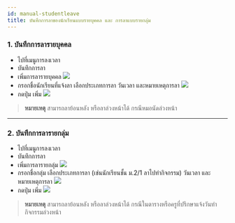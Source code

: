 ```yaml
---
id: manual-studentleave
title: บันทึกการลาของนักเรียนแบบรายบุคคล และ การลาแบบรายกลุ่ม
---
```


### 1. บันทึกการลารายบุคคล
* ไปที่เมนูการลงเวลา
* บันทึกการลา
* เพิ่มการลารายบุคคล
![](https://drive.google.com/thumbnail?id=1LIfaY6fSfgKyBdBFXHU8_QICJLMAWGqr&sz=w1000-h640)
* กรอกชื่อนักเรียนที่แจ้งลา เลือกประเภทการลา วันเวลา และหมายเหตุการลา
![](https://drive.google.com/thumbnail?id=1ad9o43a7aLDlEahraJGqSt8t4YS87tcC&sz=w1000-h640)
* กดปุ่ม เพิ่ม
![](https://drive.google.com/thumbnail?id=1LlFGKu3DERGEUbxgtKpbDJkSw2tMdFlk&sz=w1000-h640)
> **หมายเหตุ** สามารถลาย้อนหลัง หรือลาล่วงหน้าได้ กรณีหมอนัดล่วงหน้า
---
### 2. บันทึกการลารายกลุ่ม
* ไปที่เมนูการลงเวลา
* บันทึกการลา
* เพิ่มการลารายกลุ่ม 
![](https://drive.google.com/thumbnail?id=1JtUg533UAJvV0WpMmUaNdPqVMdwwbOQP&sz=w1000-h640)
* กรอกชื่อกลุ่ม เลือกประเภทการลา (เช่นนักเรียนชั้น ม.2/1 ลาไปทำกิจกรรม) วันเวลา และหมายเหตุการลา
![](https://drive.google.com/thumbnail?id=1d_WLX77zONvDmhP-yNC5wPXMShvoC-nU&sz=w1000-h640)
* กดปุ่ม เพิ่ม
![](https://drive.google.com/thumbnail?id=1pepMQd0Gx01aiWD-xlufnmuolgR0LqP8&sz=w1000-h640)
> **หมายเหตุ** สามารถลาย้อนหลัง หรือลาล่วงหน้าได้ กรณีในตารางหรือครูที่ปรึกษาแจ้งวันทำกิจกรรมล่วงหน้า
